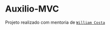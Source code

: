 # Auxilio-MVC

Projeto realizado com mentoria de [`William Costa`](https://github.com/william-costa/william-costa)
